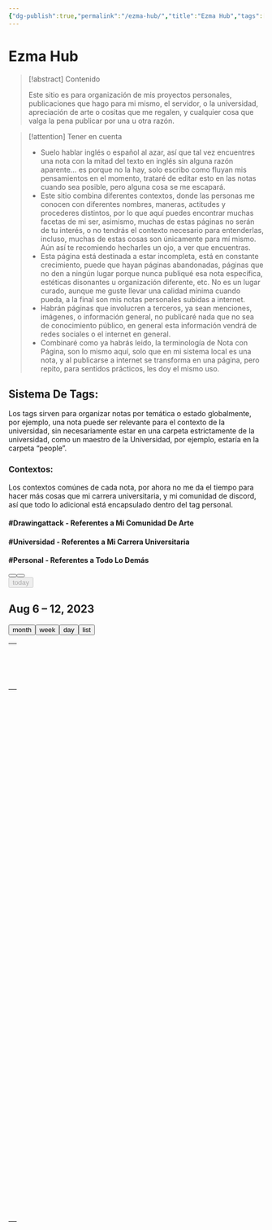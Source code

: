 ```yaml
---
{"dg-publish":true,"permalink":"/ezma-hub/","title":"Ezma Hub","tags":["Drawingattack","Universidad","Personal","gardenEntry","gardenEntry","gardenEntry","gardenEntry","gardenEntry","gardenEntry","gardenEntry","gardenEntry"],"noteIcon":"","created":"2023-03-21T10:20:43.321-05:00","updated":"2023-04-26T10:42:38.715-05:00"}
---
```



# Ezma Hub

> [!abstract] Contenido
> 
> Este sitio es para organización de mis proyectos personales, publicaciones que hago para mi mismo, el servidor, o la universidad, apreciación de arte o cositas que me regalen, y cualquier cosa que valga la pena publicar por una u otra razón.

> [!attention] Tener en cuenta
> - Suelo hablar inglés o español al azar, así que tal vez encuentres una nota con la mitad del texto en inglés sin alguna razón aparente… es porque no la hay, solo escribo como fluyan mis pensamientos en el momento, trataré de editar esto en las notas cuando sea posible, pero alguna cosa se me escapará.
> - Este sitio combina diferentes contextos, donde las personas me conocen con diferentes nombres, maneras, actitudes y procederes distintos, por lo que aquí puedes encontrar muchas facetas de mi ser, asimismo, muchas de estas páginas no serán de tu interés, o no tendrás el contexto necesario para entenderlas, incluso, muchas de estas cosas son únicamente para mí mismo. Aún así te recomiendo hecharles un ojo, a ver que encuentras.
> - Esta página está destinada a estar incompleta, está en constante crecimiento, puede que hayan páginas abandonadas, páginas que no den a ningún lugar porque nunca publiqué esa nota específica, estéticas disonantes u organización diferente, etc. No es un lugar curado, aunque me guste llevar una calidad mínima cuando pueda, a la final son mis notas personales subidas a internet.
> - Habrán páginas que involucren a terceros, ya sean menciones, imágenes, o información general, no publicaré nada que no sea de conocimiento público, en general esta información vendrá de redes sociales o el internet en general.
> - Combinaré como ya habrás leido, la terminología de Nota con Página, son lo mismo aquí, solo que en mi sistema local es una nota, y al publicarse a internet se transforma en una página, pero repito, para sentidos prácticos, les doy el mismo uso.

## Sistema De Tags:

Los tags sirven para organizar notas por temática o estado globalmente, por ejemplo, una nota puede ser relevante para el contexto de la universidad, sin necesariamente estar en una carpeta estrictamente de la universidad, como un maestro de la Universidad, por ejemplo, estaría en la carpeta “people”.

### Contextos:

Los contextos comúnes de cada nota, por ahora no me da el tiempo para hacer más cosas que mi carrera universitaria, y mi comunidad de discord, así que todo lo adicional está encapsulado dentro del tag personal.

#### #Drawingattack - Referentes a Mi Comunidad De Arte

#### #Universidad - Referentes a Mi Carrera Universitaria

#### #Personal - Referentes a Todo Lo Demás

<div class="fc-header-toolbar fc-toolbar fc-toolbar-ltr"><div class="fc-toolbar-chunk"><div class="fc-button-group"><button type="button" title="Previous week" aria-pressed="false" class="fc-prev-button fc-button fc-button-primary"><span class="fc-icon fc-icon-chevron-left"></span></button><button type="button" title="Next week" aria-pressed="false" class="fc-next-button fc-button fc-button-primary"><span class="fc-icon fc-icon-chevron-right"></span></button></div><button type="button" title="This week" disabled="" aria-pressed="false" class="fc-today-button fc-button fc-button-primary">today</button></div><div class="fc-toolbar-chunk"><h2 class="fc-toolbar-title" id="fc-dom-106">Aug 6 – 12, 2023</h2></div><div class="fc-toolbar-chunk"><div class="fc-button-group"><button type="button" title="month view" aria-pressed="false" class="fc-dayGridMonth-button fc-button fc-button-primary">month</button><button type="button" title="week view" aria-pressed="true" class="fc-timeGridWeek-button fc-button fc-button-primary fc-button-active">week</button><button type="button" title="day view" aria-pressed="false" class="fc-timeGridDay-button fc-button fc-button-primary">day</button><button type="button" title="list view" aria-pressed="false" class="fc-listWeek-button fc-button fc-button-primary">list</button></div></div></div><div aria-labelledby="fc-dom-106" class="fc-view-harness fc-view-harness-active" style="height: 0px;"><div class="fc-timegrid fc-timeGridWeek-view fc-view"><table role="grid" class="fc-scrollgrid  fc-scrollgrid-liquid"><thead role="rowgroup"><tr role="presentation" class="fc-scrollgrid-section fc-scrollgrid-section-header "><th role="presentation"><div class="fc-scroller-harness"><div class="fc-scroller" style="overflow: hidden;"><table role="presentation" class="fc-col-header " style="width: 0px;"><colgroup><col style="width: 0px;"></colgroup><thead role="presentation"><tr role="row"><th aria-hidden="true" class="fc-timegrid-axis"><div class="fc-timegrid-axis-frame"></div></th><th role="columnheader" class="fc-col-header-cell fc-day fc-day-sun fc-day-past" data-date="2023-08-06"><div class="fc-scrollgrid-sync-inner"><a class="fc-col-header-cell-cushion " aria-label="August 6, 2023">Sun 8/6</a></div></th><th role="columnheader" class="fc-col-header-cell fc-day fc-day-mon fc-day-past" data-date="2023-08-07"><div class="fc-scrollgrid-sync-inner"><a class="fc-col-header-cell-cushion " aria-label="August 7, 2023">Mon 8/7</a></div></th><th role="columnheader" class="fc-col-header-cell fc-day fc-day-tue fc-day-today " data-date="2023-08-08"><div class="fc-scrollgrid-sync-inner"><a class="fc-col-header-cell-cushion " aria-label="August 8, 2023">Tue 8/8</a></div></th><th role="columnheader" class="fc-col-header-cell fc-day fc-day-wed fc-day-future" data-date="2023-08-09"><div class="fc-scrollgrid-sync-inner"><a class="fc-col-header-cell-cushion " aria-label="August 9, 2023">Wed 8/9</a></div></th><th role="columnheader" class="fc-col-header-cell fc-day fc-day-thu fc-day-future" data-date="2023-08-10"><div class="fc-scrollgrid-sync-inner"><a class="fc-col-header-cell-cushion " aria-label="August 10, 2023">Thu 8/10</a></div></th><th role="columnheader" class="fc-col-header-cell fc-day fc-day-fri fc-day-future" data-date="2023-08-11"><div class="fc-scrollgrid-sync-inner"><a class="fc-col-header-cell-cushion " aria-label="August 11, 2023">Fri 8/11</a></div></th><th role="columnheader" class="fc-col-header-cell fc-day fc-day-sat fc-day-future" data-date="2023-08-12"><div class="fc-scrollgrid-sync-inner"><a class="fc-col-header-cell-cushion " aria-label="August 12, 2023">Sat 8/12</a></div></th></tr></thead></table></div></div></th></tr></thead><tbody role="rowgroup"><tr role="presentation" class="fc-scrollgrid-section fc-scrollgrid-section-body "><td role="presentation"><div class="fc-scroller-harness"><div class="fc-scroller" style="overflow: hidden;"><div class="fc-daygrid-body fc-daygrid-body-unbalanced fc-daygrid-body-natural" style="width: 0px;"><table role="presentation" class="fc-scrollgrid-sync-table" style="width: 0px;"><colgroup><col style="width: 0px;"></colgroup><tbody role="presentation"><tr role="row"><td aria-hidden="true" class="fc-timegrid-axis fc-scrollgrid-shrink"><div class="fc-timegrid-axis-frame fc-scrollgrid-shrink-frame fc-timegrid-axis-frame-liquid"><span class="fc-timegrid-axis-cushion fc-scrollgrid-shrink-cushion fc-scrollgrid-sync-inner">all-day</span></div></td><td role="gridcell" class="fc-daygrid-day fc-day fc-day-sun fc-day-past" data-date="2023-08-06"><div class="fc-daygrid-day-frame fc-scrollgrid-sync-inner"><div class="fc-daygrid-day-events"><div class="fc-daygrid-day-bottom" style="margin-top: 0px;"></div></div><div class="fc-daygrid-day-bg"></div></div></td><td role="gridcell" class="fc-daygrid-day fc-day fc-day-mon fc-day-past" data-date="2023-08-07"><div class="fc-daygrid-day-frame fc-scrollgrid-sync-inner"><div class="fc-daygrid-day-events"><div class="fc-daygrid-day-bottom" style="margin-top: 0px;"></div></div><div class="fc-daygrid-day-bg"></div></div></td><td role="gridcell" class="fc-daygrid-day fc-day fc-day-tue fc-day-today " data-date="2023-08-08"><div class="fc-daygrid-day-frame fc-scrollgrid-sync-inner"><div class="fc-daygrid-day-events"><div class="fc-daygrid-day-bottom" style="margin-top: 0px;"></div></div><div class="fc-daygrid-day-bg"></div></div></td><td role="gridcell" class="fc-daygrid-day fc-day fc-day-wed fc-day-future" data-date="2023-08-09"><div class="fc-daygrid-day-frame fc-scrollgrid-sync-inner"><div class="fc-daygrid-day-events"><div class="fc-daygrid-day-bottom" style="margin-top: 0px;"></div></div><div class="fc-daygrid-day-bg"></div></div></td><td role="gridcell" class="fc-daygrid-day fc-day fc-day-thu fc-day-future" data-date="2023-08-10"><div class="fc-daygrid-day-frame fc-scrollgrid-sync-inner"><div class="fc-daygrid-day-events"><div class="fc-daygrid-day-bottom" style="margin-top: 0px;"></div></div><div class="fc-daygrid-day-bg"></div></div></td><td role="gridcell" class="fc-daygrid-day fc-day fc-day-fri fc-day-future" data-date="2023-08-11"><div class="fc-daygrid-day-frame fc-scrollgrid-sync-inner"><div class="fc-daygrid-day-events"><div class="fc-daygrid-day-bottom" style="margin-top: 0px;"></div></div><div class="fc-daygrid-day-bg"></div></div></td><td role="gridcell" class="fc-daygrid-day fc-day fc-day-sat fc-day-future" data-date="2023-08-12"><div class="fc-daygrid-day-frame fc-scrollgrid-sync-inner"><div class="fc-daygrid-day-events"><div class="fc-daygrid-day-bottom" style="margin-top: 0px;"></div></div><div class="fc-daygrid-day-bg"></div></div></td></tr></tbody></table></div></div></div></td></tr><tr role="presentation" class="fc-scrollgrid-section"><td class="fc-timegrid-divider fc-cell-shaded"></td></tr><tr role="presentation" class="fc-scrollgrid-section fc-scrollgrid-section-body  fc-scrollgrid-section-liquid"><td role="presentation"><div class="fc-scroller-harness fc-scroller-harness-liquid"><div class="fc-scroller fc-scroller-liquid-absolute" style="overflow: hidden auto;"><div class="fc-timegrid-body" style="width: 0px;"><div class="fc-timegrid-slots"><table aria-hidden="true" class="" style="width: 0px;"><colgroup><col style="width: 0px;"></colgroup><tbody><tr><td class="fc-timegrid-slot fc-timegrid-slot-label fc-scrollgrid-shrink" data-time="00:00:00"><div class="fc-timegrid-slot-label-frame fc-scrollgrid-shrink-frame"><div class="fc-timegrid-slot-label-cushion fc-scrollgrid-shrink-cushion">12am</div></div></td><td class="fc-timegrid-slot fc-timegrid-slot-lane " data-time="00:00:00"></td></tr><tr><td class="fc-timegrid-slot fc-timegrid-slot-label fc-timegrid-slot-minor" data-time="00:30:00"></td><td class="fc-timegrid-slot fc-timegrid-slot-lane fc-timegrid-slot-minor" data-time="00:30:00"></td></tr><tr><td class="fc-timegrid-slot fc-timegrid-slot-label fc-scrollgrid-shrink" data-time="01:00:00"><div class="fc-timegrid-slot-label-frame fc-scrollgrid-shrink-frame"><div class="fc-timegrid-slot-label-cushion fc-scrollgrid-shrink-cushion">1am</div></div></td><td class="fc-timegrid-slot fc-timegrid-slot-lane " data-time="01:00:00"></td></tr><tr><td class="fc-timegrid-slot fc-timegrid-slot-label fc-timegrid-slot-minor" data-time="01:30:00"></td><td class="fc-timegrid-slot fc-timegrid-slot-lane fc-timegrid-slot-minor" data-time="01:30:00"></td></tr><tr><td class="fc-timegrid-slot fc-timegrid-slot-label fc-scrollgrid-shrink" data-time="02:00:00"><div class="fc-timegrid-slot-label-frame fc-scrollgrid-shrink-frame"><div class="fc-timegrid-slot-label-cushion fc-scrollgrid-shrink-cushion">2am</div></div></td><td class="fc-timegrid-slot fc-timegrid-slot-lane " data-time="02:00:00"></td></tr><tr><td class="fc-timegrid-slot fc-timegrid-slot-label fc-timegrid-slot-minor" data-time="02:30:00"></td><td class="fc-timegrid-slot fc-timegrid-slot-lane fc-timegrid-slot-minor" data-time="02:30:00"></td></tr><tr><td class="fc-timegrid-slot fc-timegrid-slot-label fc-scrollgrid-shrink" data-time="03:00:00"><div class="fc-timegrid-slot-label-frame fc-scrollgrid-shrink-frame"><div class="fc-timegrid-slot-label-cushion fc-scrollgrid-shrink-cushion">3am</div></div></td><td class="fc-timegrid-slot fc-timegrid-slot-lane " data-time="03:00:00"></td></tr><tr><td class="fc-timegrid-slot fc-timegrid-slot-label fc-timegrid-slot-minor" data-time="03:30:00"></td><td class="fc-timegrid-slot fc-timegrid-slot-lane fc-timegrid-slot-minor" data-time="03:30:00"></td></tr><tr><td class="fc-timegrid-slot fc-timegrid-slot-label fc-scrollgrid-shrink" data-time="04:00:00"><div class="fc-timegrid-slot-label-frame fc-scrollgrid-shrink-frame"><div class="fc-timegrid-slot-label-cushion fc-scrollgrid-shrink-cushion">4am</div></div></td><td class="fc-timegrid-slot fc-timegrid-slot-lane " data-time="04:00:00"></td></tr><tr><td class="fc-timegrid-slot fc-timegrid-slot-label fc-timegrid-slot-minor" data-time="04:30:00"></td><td class="fc-timegrid-slot fc-timegrid-slot-lane fc-timegrid-slot-minor" data-time="04:30:00"></td></tr><tr><td class="fc-timegrid-slot fc-timegrid-slot-label fc-scrollgrid-shrink" data-time="05:00:00"><div class="fc-timegrid-slot-label-frame fc-scrollgrid-shrink-frame"><div class="fc-timegrid-slot-label-cushion fc-scrollgrid-shrink-cushion">5am</div></div></td><td class="fc-timegrid-slot fc-timegrid-slot-lane " data-time="05:00:00"></td></tr><tr><td class="fc-timegrid-slot fc-timegrid-slot-label fc-timegrid-slot-minor" data-time="05:30:00"></td><td class="fc-timegrid-slot fc-timegrid-slot-lane fc-timegrid-slot-minor" data-time="05:30:00"></td></tr><tr><td class="fc-timegrid-slot fc-timegrid-slot-label fc-scrollgrid-shrink" data-time="06:00:00"><div class="fc-timegrid-slot-label-frame fc-scrollgrid-shrink-frame"><div class="fc-timegrid-slot-label-cushion fc-scrollgrid-shrink-cushion">6am</div></div></td><td class="fc-timegrid-slot fc-timegrid-slot-lane " data-time="06:00:00"></td></tr><tr><td class="fc-timegrid-slot fc-timegrid-slot-label fc-timegrid-slot-minor" data-time="06:30:00"></td><td class="fc-timegrid-slot fc-timegrid-slot-lane fc-timegrid-slot-minor" data-time="06:30:00"></td></tr><tr><td class="fc-timegrid-slot fc-timegrid-slot-label fc-scrollgrid-shrink" data-time="07:00:00"><div class="fc-timegrid-slot-label-frame fc-scrollgrid-shrink-frame"><div class="fc-timegrid-slot-label-cushion fc-scrollgrid-shrink-cushion">7am</div></div></td><td class="fc-timegrid-slot fc-timegrid-slot-lane " data-time="07:00:00"></td></tr><tr><td class="fc-timegrid-slot fc-timegrid-slot-label fc-timegrid-slot-minor" data-time="07:30:00"></td><td class="fc-timegrid-slot fc-timegrid-slot-lane fc-timegrid-slot-minor" data-time="07:30:00"></td></tr><tr><td class="fc-timegrid-slot fc-timegrid-slot-label fc-scrollgrid-shrink" data-time="08:00:00"><div class="fc-timegrid-slot-label-frame fc-scrollgrid-shrink-frame"><div class="fc-timegrid-slot-label-cushion fc-scrollgrid-shrink-cushion">8am</div></div></td><td class="fc-timegrid-slot fc-timegrid-slot-lane " data-time="08:00:00"></td></tr><tr><td class="fc-timegrid-slot fc-timegrid-slot-label fc-timegrid-slot-minor" data-time="08:30:00"></td><td class="fc-timegrid-slot fc-timegrid-slot-lane fc-timegrid-slot-minor" data-time="08:30:00"></td></tr><tr><td class="fc-timegrid-slot fc-timegrid-slot-label fc-scrollgrid-shrink" data-time="09:00:00"><div class="fc-timegrid-slot-label-frame fc-scrollgrid-shrink-frame"><div class="fc-timegrid-slot-label-cushion fc-scrollgrid-shrink-cushion">9am</div></div></td><td class="fc-timegrid-slot fc-timegrid-slot-lane " data-time="09:00:00"></td></tr><tr><td class="fc-timegrid-slot fc-timegrid-slot-label fc-timegrid-slot-minor" data-time="09:30:00"></td><td class="fc-timegrid-slot fc-timegrid-slot-lane fc-timegrid-slot-minor" data-time="09:30:00"></td></tr><tr><td class="fc-timegrid-slot fc-timegrid-slot-label fc-scrollgrid-shrink" data-time="10:00:00"><div class="fc-timegrid-slot-label-frame fc-scrollgrid-shrink-frame"><div class="fc-timegrid-slot-label-cushion fc-scrollgrid-shrink-cushion">10am</div></div></td><td class="fc-timegrid-slot fc-timegrid-slot-lane " data-time="10:00:00"></td></tr><tr><td class="fc-timegrid-slot fc-timegrid-slot-label fc-timegrid-slot-minor" data-time="10:30:00"></td><td class="fc-timegrid-slot fc-timegrid-slot-lane fc-timegrid-slot-minor" data-time="10:30:00"></td></tr><tr><td class="fc-timegrid-slot fc-timegrid-slot-label fc-scrollgrid-shrink" data-time="11:00:00"><div class="fc-timegrid-slot-label-frame fc-scrollgrid-shrink-frame"><div class="fc-timegrid-slot-label-cushion fc-scrollgrid-shrink-cushion">11am</div></div></td><td class="fc-timegrid-slot fc-timegrid-slot-lane " data-time="11:00:00"></td></tr><tr><td class="fc-timegrid-slot fc-timegrid-slot-label fc-timegrid-slot-minor" data-time="11:30:00"></td><td class="fc-timegrid-slot fc-timegrid-slot-lane fc-timegrid-slot-minor" data-time="11:30:00"></td></tr><tr><td class="fc-timegrid-slot fc-timegrid-slot-label fc-scrollgrid-shrink" data-time="12:00:00"><div class="fc-timegrid-slot-label-frame fc-scrollgrid-shrink-frame"><div class="fc-timegrid-slot-label-cushion fc-scrollgrid-shrink-cushion">12pm</div></div></td><td class="fc-timegrid-slot fc-timegrid-slot-lane " data-time="12:00:00"></td></tr><tr><td class="fc-timegrid-slot fc-timegrid-slot-label fc-timegrid-slot-minor" data-time="12:30:00"></td><td class="fc-timegrid-slot fc-timegrid-slot-lane fc-timegrid-slot-minor" data-time="12:30:00"></td></tr><tr><td class="fc-timegrid-slot fc-timegrid-slot-label fc-scrollgrid-shrink" data-time="13:00:00"><div class="fc-timegrid-slot-label-frame fc-scrollgrid-shrink-frame"><div class="fc-timegrid-slot-label-cushion fc-scrollgrid-shrink-cushion">1pm</div></div></td><td class="fc-timegrid-slot fc-timegrid-slot-lane " data-time="13:00:00"></td></tr><tr><td class="fc-timegrid-slot fc-timegrid-slot-label fc-timegrid-slot-minor" data-time="13:30:00"></td><td class="fc-timegrid-slot fc-timegrid-slot-lane fc-timegrid-slot-minor" data-time="13:30:00"></td></tr><tr><td class="fc-timegrid-slot fc-timegrid-slot-label fc-scrollgrid-shrink" data-time="14:00:00"><div class="fc-timegrid-slot-label-frame fc-scrollgrid-shrink-frame"><div class="fc-timegrid-slot-label-cushion fc-scrollgrid-shrink-cushion">2pm</div></div></td><td class="fc-timegrid-slot fc-timegrid-slot-lane " data-time="14:00:00"></td></tr><tr><td class="fc-timegrid-slot fc-timegrid-slot-label fc-timegrid-slot-minor" data-time="14:30:00"></td><td class="fc-timegrid-slot fc-timegrid-slot-lane fc-timegrid-slot-minor" data-time="14:30:00"></td></tr><tr><td class="fc-timegrid-slot fc-timegrid-slot-label fc-scrollgrid-shrink" data-time="15:00:00"><div class="fc-timegrid-slot-label-frame fc-scrollgrid-shrink-frame"><div class="fc-timegrid-slot-label-cushion fc-scrollgrid-shrink-cushion">3pm</div></div></td><td class="fc-timegrid-slot fc-timegrid-slot-lane " data-time="15:00:00"></td></tr><tr><td class="fc-timegrid-slot fc-timegrid-slot-label fc-timegrid-slot-minor" data-time="15:30:00"></td><td class="fc-timegrid-slot fc-timegrid-slot-lane fc-timegrid-slot-minor" data-time="15:30:00"></td></tr><tr><td class="fc-timegrid-slot fc-timegrid-slot-label fc-scrollgrid-shrink" data-time="16:00:00"><div class="fc-timegrid-slot-label-frame fc-scrollgrid-shrink-frame"><div class="fc-timegrid-slot-label-cushion fc-scrollgrid-shrink-cushion">4pm</div></div></td><td class="fc-timegrid-slot fc-timegrid-slot-lane " data-time="16:00:00"></td></tr><tr><td class="fc-timegrid-slot fc-timegrid-slot-label fc-timegrid-slot-minor" data-time="16:30:00"></td><td class="fc-timegrid-slot fc-timegrid-slot-lane fc-timegrid-slot-minor" data-time="16:30:00"></td></tr><tr><td class="fc-timegrid-slot fc-timegrid-slot-label fc-scrollgrid-shrink" data-time="17:00:00"><div class="fc-timegrid-slot-label-frame fc-scrollgrid-shrink-frame"><div class="fc-timegrid-slot-label-cushion fc-scrollgrid-shrink-cushion">5pm</div></div></td><td class="fc-timegrid-slot fc-timegrid-slot-lane " data-time="17:00:00"></td></tr><tr><td class="fc-timegrid-slot fc-timegrid-slot-label fc-timegrid-slot-minor" data-time="17:30:00"></td><td class="fc-timegrid-slot fc-timegrid-slot-lane fc-timegrid-slot-minor" data-time="17:30:00"></td></tr><tr><td class="fc-timegrid-slot fc-timegrid-slot-label fc-scrollgrid-shrink" data-time="18:00:00"><div class="fc-timegrid-slot-label-frame fc-scrollgrid-shrink-frame"><div class="fc-timegrid-slot-label-cushion fc-scrollgrid-shrink-cushion">6pm</div></div></td><td class="fc-timegrid-slot fc-timegrid-slot-lane " data-time="18:00:00"></td></tr><tr><td class="fc-timegrid-slot fc-timegrid-slot-label fc-timegrid-slot-minor" data-time="18:30:00"></td><td class="fc-timegrid-slot fc-timegrid-slot-lane fc-timegrid-slot-minor" data-time="18:30:00"></td></tr><tr><td class="fc-timegrid-slot fc-timegrid-slot-label fc-scrollgrid-shrink" data-time="19:00:00"><div class="fc-timegrid-slot-label-frame fc-scrollgrid-shrink-frame"><div class="fc-timegrid-slot-label-cushion fc-scrollgrid-shrink-cushion">7pm</div></div></td><td class="fc-timegrid-slot fc-timegrid-slot-lane " data-time="19:00:00"></td></tr><tr><td class="fc-timegrid-slot fc-timegrid-slot-label fc-timegrid-slot-minor" data-time="19:30:00"></td><td class="fc-timegrid-slot fc-timegrid-slot-lane fc-timegrid-slot-minor" data-time="19:30:00"></td></tr><tr><td class="fc-timegrid-slot fc-timegrid-slot-label fc-scrollgrid-shrink" data-time="20:00:00"><div class="fc-timegrid-slot-label-frame fc-scrollgrid-shrink-frame"><div class="fc-timegrid-slot-label-cushion fc-scrollgrid-shrink-cushion">8pm</div></div></td><td class="fc-timegrid-slot fc-timegrid-slot-lane " data-time="20:00:00"></td></tr><tr><td class="fc-timegrid-slot fc-timegrid-slot-label fc-timegrid-slot-minor" data-time="20:30:00"></td><td class="fc-timegrid-slot fc-timegrid-slot-lane fc-timegrid-slot-minor" data-time="20:30:00"></td></tr><tr><td class="fc-timegrid-slot fc-timegrid-slot-label fc-scrollgrid-shrink" data-time="21:00:00"><div class="fc-timegrid-slot-label-frame fc-scrollgrid-shrink-frame"><div class="fc-timegrid-slot-label-cushion fc-scrollgrid-shrink-cushion">9pm</div></div></td><td class="fc-timegrid-slot fc-timegrid-slot-lane " data-time="21:00:00"></td></tr><tr><td class="fc-timegrid-slot fc-timegrid-slot-label fc-timegrid-slot-minor" data-time="21:30:00"></td><td class="fc-timegrid-slot fc-timegrid-slot-lane fc-timegrid-slot-minor" data-time="21:30:00"></td></tr><tr><td class="fc-timegrid-slot fc-timegrid-slot-label fc-scrollgrid-shrink" data-time="22:00:00"><div class="fc-timegrid-slot-label-frame fc-scrollgrid-shrink-frame"><div class="fc-timegrid-slot-label-cushion fc-scrollgrid-shrink-cushion">10pm</div></div></td><td class="fc-timegrid-slot fc-timegrid-slot-lane " data-time="22:00:00"></td></tr><tr><td class="fc-timegrid-slot fc-timegrid-slot-label fc-timegrid-slot-minor" data-time="22:30:00"></td><td class="fc-timegrid-slot fc-timegrid-slot-lane fc-timegrid-slot-minor" data-time="22:30:00"></td></tr><tr><td class="fc-timegrid-slot fc-timegrid-slot-label fc-scrollgrid-shrink" data-time="23:00:00"><div class="fc-timegrid-slot-label-frame fc-scrollgrid-shrink-frame"><div class="fc-timegrid-slot-label-cushion fc-scrollgrid-shrink-cushion">11pm</div></div></td><td class="fc-timegrid-slot fc-timegrid-slot-lane " data-time="23:00:00"></td></tr><tr><td class="fc-timegrid-slot fc-timegrid-slot-label fc-timegrid-slot-minor" data-time="23:30:00"></td><td class="fc-timegrid-slot fc-timegrid-slot-lane fc-timegrid-slot-minor" data-time="23:30:00"></td></tr></tbody></table></div><div class="fc-timegrid-cols"><table role="presentation" style="width: 0px;"><colgroup><col style="width: 0px;"></colgroup><tbody role="presentation"><tr role="row"><td aria-hidden="true" class="fc-timegrid-col fc-timegrid-axis"><div class="fc-timegrid-col-frame"><div class="fc-timegrid-now-indicator-container"></div></div></td><td role="gridcell" class="fc-timegrid-col fc-day fc-day-sun fc-day-past" data-date="2023-08-06"><div class="fc-timegrid-col-frame"><div class="fc-timegrid-col-bg"></div><div class="fc-timegrid-col-events"></div><div class="fc-timegrid-col-events"></div><div class="fc-timegrid-now-indicator-container"></div></div></td><td role="gridcell" class="fc-timegrid-col fc-day fc-day-mon fc-day-past" data-date="2023-08-07"><div class="fc-timegrid-col-frame"><div class="fc-timegrid-col-bg"></div><div class="fc-timegrid-col-events"></div><div class="fc-timegrid-col-events"></div><div class="fc-timegrid-now-indicator-container"></div></div></td><td role="gridcell" class="fc-timegrid-col fc-day fc-day-tue fc-day-today " data-date="2023-08-08"><div class="fc-timegrid-col-frame"><div class="fc-timegrid-col-bg"></div><div class="fc-timegrid-col-events"><div class="fc-timegrid-event-harness" style="visibility: hidden; left: 0px; right: 0px;"><a class="fc-timegrid-event fc-v-event fc-event fc-event-start fc-event-end fc-event-today fc-event-future"><div class="fc-event-main"><div class="fc-event-main-frame"><div class="fc-event-time">4:29</div><div class="fc-event-title-container"><div class="fc-event-title fc-sticky">Now and for an hour</div></div></div></div></a></div></div><div class="fc-timegrid-col-events"></div><div class="fc-timegrid-now-indicator-container"></div></div></td><td role="gridcell" class="fc-timegrid-col fc-day fc-day-wed fc-day-future" data-date="2023-08-09"><div class="fc-timegrid-col-frame"><div class="fc-timegrid-col-bg"></div><div class="fc-timegrid-col-events"></div><div class="fc-timegrid-col-events"></div><div class="fc-timegrid-now-indicator-container"></div></div></td><td role="gridcell" class="fc-timegrid-col fc-day fc-day-thu fc-day-future" data-date="2023-08-10"><div class="fc-timegrid-col-frame"><div class="fc-timegrid-col-bg"></div><div class="fc-timegrid-col-events"></div><div class="fc-timegrid-col-events"></div><div class="fc-timegrid-now-indicator-container"></div></div></td><td role="gridcell" class="fc-timegrid-col fc-day fc-day-fri fc-day-future" data-date="2023-08-11"><div class="fc-timegrid-col-frame"><div class="fc-timegrid-col-bg"></div><div class="fc-timegrid-col-events"></div><div class="fc-timegrid-col-events"></div><div class="fc-timegrid-now-indicator-container"></div></div></td><td role="gridcell" class="fc-timegrid-col fc-day fc-day-sat fc-day-future" data-date="2023-08-12"><div class="fc-timegrid-col-frame"><div class="fc-timegrid-col-bg"></div><div class="fc-timegrid-col-events"></div><div class="fc-timegrid-col-events"></div><div class="fc-timegrid-now-indicator-container"></div></div></td></tr></tbody></table></div></div></div></div></td></tr></tbody></table></div></div>
